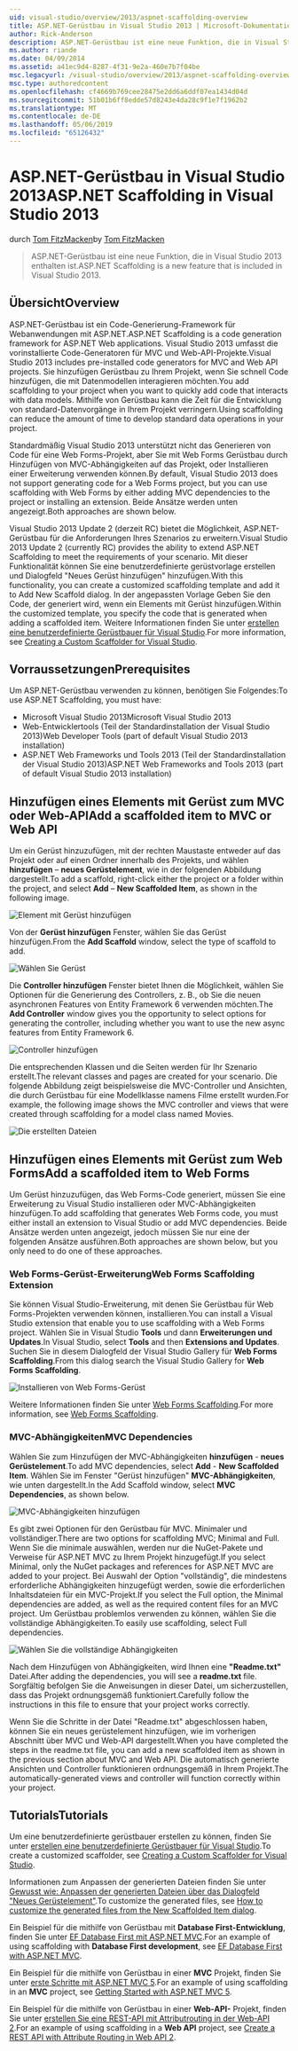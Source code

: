 ```yaml
---
uid: visual-studio/overview/2013/aspnet-scaffolding-overview
title: ASP.NET-Gerüstbau in Visual Studio 2013 | Microsoft-Dokumentation
author: Rick-Anderson
description: ASP.NET-Gerüstbau ist eine neue Funktion, die in Visual Studio 2013 enthalten ist.
ms.author: riande
ms.date: 04/09/2014
ms.assetid: a41ec9d4-8287-4f31-9e2a-460e7b7f04be
msc.legacyurl: /visual-studio/overview/2013/aspnet-scaffolding-overview
msc.type: authoredcontent
ms.openlocfilehash: cf4669b769cee28475e2dd6a6ddf07ea1434d04d
ms.sourcegitcommit: 51b01b6ff8edde57d8243e4da28c9f1e7f1962b2
ms.translationtype: MT
ms.contentlocale: de-DE
ms.lasthandoff: 05/06/2019
ms.locfileid: "65126432"
---
```

# <a name="aspnet-scaffolding-in-visual-studio-2013"></a><span data-ttu-id="e55d8-103">ASP.NET-Gerüstbau in Visual Studio 2013</span><span class="sxs-lookup"><span data-stu-id="e55d8-103">ASP.NET Scaffolding in Visual Studio 2013</span></span>

<span data-ttu-id="e55d8-104">durch [Tom FitzMacken](https://github.com/tfitzmac)</span><span class="sxs-lookup"><span data-stu-id="e55d8-104">by [Tom FitzMacken](https://github.com/tfitzmac)</span></span>

> <span data-ttu-id="e55d8-105">ASP.NET-Gerüstbau ist eine neue Funktion, die in Visual Studio 2013 enthalten ist.</span><span class="sxs-lookup"><span data-stu-id="e55d8-105">ASP.NET Scaffolding is a new feature that is included in Visual Studio 2013.</span></span>

## <a name="overview"></a><span data-ttu-id="e55d8-106">Übersicht</span><span class="sxs-lookup"><span data-stu-id="e55d8-106">Overview</span></span>

<span data-ttu-id="e55d8-107">ASP.NET-Gerüstbau ist ein Code-Generierung-Framework für Webanwendungen mit ASP.NET.</span><span class="sxs-lookup"><span data-stu-id="e55d8-107">ASP.NET Scaffolding is a code generation framework for ASP.NET Web applications.</span></span> <span data-ttu-id="e55d8-108">Visual Studio 2013 umfasst die vorinstallierte Code-Generatoren für MVC und Web-API-Projekte.</span><span class="sxs-lookup"><span data-stu-id="e55d8-108">Visual Studio 2013 includes pre-installed code generators for MVC and Web API projects.</span></span> <span data-ttu-id="e55d8-109">Sie hinzufügen Gerüstbau zu Ihrem Projekt, wenn Sie schnell Code hinzufügen, die mit Datenmodellen interagieren möchten.</span><span class="sxs-lookup"><span data-stu-id="e55d8-109">You add scaffolding to your project when you want to quickly add code that interacts with data models.</span></span> <span data-ttu-id="e55d8-110">Mithilfe von Gerüstbau kann die Zeit für die Entwicklung von standard-Datenvorgänge in Ihrem Projekt verringern.</span><span class="sxs-lookup"><span data-stu-id="e55d8-110">Using scaffolding can reduce the amount of time to develop standard data operations in your project.</span></span>

<span data-ttu-id="e55d8-111">Standardmäßig Visual Studio 2013 unterstützt nicht das Generieren von Code für eine Web Forms-Projekt, aber Sie mit Web Forms Gerüstbau durch Hinzufügen von MVC-Abhängigkeiten auf das Projekt, oder Installieren einer Erweiterung verwenden können.</span><span class="sxs-lookup"><span data-stu-id="e55d8-111">By default, Visual Studio 2013 does not support generating code for a Web Forms project, but you can use scaffolding with Web Forms by either adding MVC dependencies to the project or installing an extension.</span></span> <span data-ttu-id="e55d8-112">Beide Ansätze werden unten angezeigt.</span><span class="sxs-lookup"><span data-stu-id="e55d8-112">Both approaches are shown below.</span></span>

<span data-ttu-id="e55d8-113">Visual Studio 2013 Update 2 (derzeit RC) bietet die Möglichkeit, ASP.NET-Gerüstbau für die Anforderungen Ihres Szenarios zu erweitern.</span><span class="sxs-lookup"><span data-stu-id="e55d8-113">Visual Studio 2013 Update 2 (currently RC) provides the ability to extend ASP.NET Scaffolding to meet the requirements of your scenario.</span></span> <span data-ttu-id="e55d8-114">Mit dieser Funktionalität können Sie eine benutzerdefinierte gerüstvorlage erstellen und Dialogfeld "Neues Gerüst hinzufügen" hinzufügen.</span><span class="sxs-lookup"><span data-stu-id="e55d8-114">With this functionality, you can create a customized scaffolding template and add it to Add New Scaffold dialog.</span></span> <span data-ttu-id="e55d8-115">In der angepassten Vorlage Geben Sie den Code, der generiert wird, wenn ein Elements mit Gerüst hinzufügen.</span><span class="sxs-lookup"><span data-stu-id="e55d8-115">Within the customized template, you specify the code that is generated when adding a scaffolded item.</span></span> <span data-ttu-id="e55d8-116">Weitere Informationen finden Sie unter [erstellen eine benutzerdefinierte Gerüstbauer für Visual Studio](https://go.microsoft.com/fwlink/p/?LinkId=395029).</span><span class="sxs-lookup"><span data-stu-id="e55d8-116">For more information, see [Creating a Custom Scaffolder for Visual Studio](https://go.microsoft.com/fwlink/p/?LinkId=395029).</span></span>

## <a name="prerequisites"></a><span data-ttu-id="e55d8-117">Vorraussetzungen</span><span class="sxs-lookup"><span data-stu-id="e55d8-117">Prerequisites</span></span>

<span data-ttu-id="e55d8-118">Um ASP.NET-Gerüstbau verwenden zu können, benötigen Sie Folgendes:</span><span class="sxs-lookup"><span data-stu-id="e55d8-118">To use ASP.NET Scaffolding, you must have:</span></span>

- <span data-ttu-id="e55d8-119">Microsoft Visual Studio 2013</span><span class="sxs-lookup"><span data-stu-id="e55d8-119">Microsoft Visual Studio 2013</span></span>
- <span data-ttu-id="e55d8-120">Web-Entwicklertools (Teil der Standardinstallation der Visual Studio 2013)</span><span class="sxs-lookup"><span data-stu-id="e55d8-120">Web Developer Tools (part of default Visual Studio 2013 installation)</span></span>
- <span data-ttu-id="e55d8-121">ASP.NET Web Frameworks und Tools 2013 (Teil der Standardinstallation der Visual Studio 2013)</span><span class="sxs-lookup"><span data-stu-id="e55d8-121">ASP.NET Web Frameworks and Tools 2013 (part of default Visual Studio 2013 installation)</span></span>

## <a name="add-a-scaffolded-item-to-mvc-or-web-api"></a><span data-ttu-id="e55d8-122">Hinzufügen eines Elements mit Gerüst zum MVC oder Web-API</span><span class="sxs-lookup"><span data-stu-id="e55d8-122">Add a scaffolded item to MVC or Web API</span></span>

<span data-ttu-id="e55d8-123">Um ein Gerüst hinzuzufügen, mit der rechten Maustaste entweder auf das Projekt oder auf einen Ordner innerhalb des Projekts, und wählen **hinzufügen** – **neues Gerüstelement**, wie in der folgenden Abbildung dargestellt.</span><span class="sxs-lookup"><span data-stu-id="e55d8-123">To add a scaffold, right-click either the project or a folder within the project, and select **Add** – **New Scaffolded Item**, as shown in the following image.</span></span>

![Element mit Gerüst hinzufügen](aspnet-scaffolding-overview/_static/image1.png)

<span data-ttu-id="e55d8-125">Von der **Gerüst hinzufügen** Fenster, wählen Sie das Gerüst hinzufügen.</span><span class="sxs-lookup"><span data-stu-id="e55d8-125">From the **Add Scaffold** window, select the type of scaffold to add.</span></span>

![Wählen Sie Gerüst](aspnet-scaffolding-overview/_static/image2.png)

<span data-ttu-id="e55d8-127">Die **Controller hinzufügen** Fenster bietet Ihnen die Möglichkeit, wählen Sie Optionen für die Generierung des Controllers, z. B., ob Sie die neuen asynchronen Features von Entity Framework 6 verwenden möchten.</span><span class="sxs-lookup"><span data-stu-id="e55d8-127">The **Add Controller** window gives you the opportunity to select options for generating the controller, including whether you want to use the new async features from Entity Framework 6.</span></span>

![Controller hinzufügen](aspnet-scaffolding-overview/_static/image3.png)

<span data-ttu-id="e55d8-129">Die entsprechenden Klassen und die Seiten werden für Ihr Szenario erstellt.</span><span class="sxs-lookup"><span data-stu-id="e55d8-129">The relevant classes and pages are created for your scenario.</span></span> <span data-ttu-id="e55d8-130">Die folgende Abbildung zeigt beispielsweise die MVC-Controller und Ansichten, die durch Gerüstbau für eine Modellklasse namens Filme erstellt wurden.</span><span class="sxs-lookup"><span data-stu-id="e55d8-130">For example, the following image shows the MVC controller and views that were created through scaffolding for a model class named Movies.</span></span>

![Die erstellten Dateien](aspnet-scaffolding-overview/_static/image4.png)

## <a name="add-a-scaffolded-item-to-web-forms"></a><span data-ttu-id="e55d8-132">Hinzufügen eines Elements mit Gerüst zum Web Forms</span><span class="sxs-lookup"><span data-stu-id="e55d8-132">Add a scaffolded item to Web Forms</span></span>

<span data-ttu-id="e55d8-133">Um Gerüst hinzuzufügen, das Web Forms-Code generiert, müssen Sie eine Erweiterung zu Visual Studio installieren oder MVC-Abhängigkeiten hinzufügen.</span><span class="sxs-lookup"><span data-stu-id="e55d8-133">To add scaffolding that generates Web Forms code, you must either install an extension to Visual Studio or add MVC dependencies.</span></span> <span data-ttu-id="e55d8-134">Beide Ansätze werden unten angezeigt, jedoch müssen Sie nur eine der folgenden Ansätze ausführen.</span><span class="sxs-lookup"><span data-stu-id="e55d8-134">Both approaches are shown below, but you only need to do one of these approaches.</span></span>

### <a name="web-forms-scaffolding-extension"></a><span data-ttu-id="e55d8-135">Web Forms-Gerüst-Erweiterung</span><span class="sxs-lookup"><span data-stu-id="e55d8-135">Web Forms Scaffolding Extension</span></span>

<span data-ttu-id="e55d8-136">Sie können Visual Studio-Erweiterung, mit denen Sie Gerüstbau für Web Forms-Projekten verwenden können, installieren.</span><span class="sxs-lookup"><span data-stu-id="e55d8-136">You can install a Visual Studio extension that enable you to use scaffolding with a Web Forms project.</span></span> <span data-ttu-id="e55d8-137">Wählen Sie in Visual Studio **Tools** und dann **Erweiterungen und Updates**.</span><span class="sxs-lookup"><span data-stu-id="e55d8-137">In Visual Studio, select **Tools** and then **Extensions and Updates**.</span></span> <span data-ttu-id="e55d8-138">Suchen Sie in diesem Dialogfeld der Visual Studio Gallery für **Web Forms Scaffolding**.</span><span class="sxs-lookup"><span data-stu-id="e55d8-138">From this dialog search the Visual Studio Gallery for **Web Forms Scaffolding**.</span></span>

![Installieren von Web Forms-Gerüst](aspnet-scaffolding-overview/_static/image5.png)

<span data-ttu-id="e55d8-140">Weitere Informationen finden Sie unter [Web Forms Scaffolding](https://go.microsoft.com/fwlink/p/?LinkId=396478).</span><span class="sxs-lookup"><span data-stu-id="e55d8-140">For more information, see [Web Forms Scaffolding](https://go.microsoft.com/fwlink/p/?LinkId=396478).</span></span>

### <a name="mvc-dependencies"></a><span data-ttu-id="e55d8-141">MVC-Abhängigkeiten</span><span class="sxs-lookup"><span data-stu-id="e55d8-141">MVC Dependencies</span></span>

<span data-ttu-id="e55d8-142">Wählen Sie zum Hinzufügen der MVC-Abhängigkeiten **hinzufügen** - **neues Gerüstelement**.</span><span class="sxs-lookup"><span data-stu-id="e55d8-142">To add MVC dependencies, select **Add** - **New Scaffolded Item**.</span></span> <span data-ttu-id="e55d8-143">Wählen Sie im Fenster "Gerüst hinzufügen" **MVC-Abhängigkeiten**, wie unten dargestellt.</span><span class="sxs-lookup"><span data-stu-id="e55d8-143">In the Add Scaffold window, select **MVC Dependencies**, as shown below.</span></span>

![MVC-Abhängigkeiten hinzufügen](aspnet-scaffolding-overview/_static/image6.png)

<span data-ttu-id="e55d8-145">Es gibt zwei Optionen für den Gerüstbau für MVC. Minimaler und vollständiger.</span><span class="sxs-lookup"><span data-stu-id="e55d8-145">There are two options for scaffolding MVC; Minimal and Full.</span></span> <span data-ttu-id="e55d8-146">Wenn Sie die minimale auswählen, werden nur die NuGet-Pakete und Verweise für ASP.NET MVC zu Ihrem Projekt hinzugefügt.</span><span class="sxs-lookup"><span data-stu-id="e55d8-146">If you select Minimal, only the NuGet packages and references for ASP.NET MVC are added to your project.</span></span> <span data-ttu-id="e55d8-147">Bei Auswahl der Option "vollständig", die mindestens erforderliche Abhängigkeiten hinzugefügt werden, sowie die erforderlichen Inhaltsdateien für ein MVC-Projekt.</span><span class="sxs-lookup"><span data-stu-id="e55d8-147">If you select the Full option, the Minimal dependencies are added, as well as the required content files for an MVC project.</span></span> <span data-ttu-id="e55d8-148">Um Gerüstbau problemlos verwenden zu können, wählen Sie die vollständige Abhängigkeiten.</span><span class="sxs-lookup"><span data-stu-id="e55d8-148">To easily use scaffolding, select Full dependencies.</span></span>

![Wählen Sie die vollständige Abhängigkeiten](aspnet-scaffolding-overview/_static/image7.png)

<span data-ttu-id="e55d8-150">Nach dem Hinzufügen von Abhängigkeiten, wird Ihnen eine **"Readme.txt"** Datei.</span><span class="sxs-lookup"><span data-stu-id="e55d8-150">After adding the dependencies, you will see a **readme.txt** file.</span></span> <span data-ttu-id="e55d8-151">Sorgfältig befolgen Sie die Anweisungen in dieser Datei, um sicherzustellen, dass das Projekt ordnungsgemäß funktioniert.</span><span class="sxs-lookup"><span data-stu-id="e55d8-151">Carefully follow the instructions in this file to ensure that your project works correctly.</span></span>

<span data-ttu-id="e55d8-152">Wenn Sie die Schritte in der Datei "Readme.txt" abgeschlossen haben, können Sie ein neues gerüstelement hinzufügen, wie im vorherigen Abschnitt über MVC und Web-API dargestellt.</span><span class="sxs-lookup"><span data-stu-id="e55d8-152">When you have completed the steps in the readme.txt file, you can add a new scaffolded item as shown in the previous section about MVC and Web API.</span></span> <span data-ttu-id="e55d8-153">Die automatisch generierte Ansichten und Controller funktionieren ordnungsgemäß in Ihrem Projekt.</span><span class="sxs-lookup"><span data-stu-id="e55d8-153">The automatically-generated views and controller will function correctly within your project.</span></span>

## <a name="tutorials"></a><span data-ttu-id="e55d8-154">Tutorials</span><span class="sxs-lookup"><span data-stu-id="e55d8-154">Tutorials</span></span>

<span data-ttu-id="e55d8-155">Um eine benutzerdefinierte gerüstbauer erstellen zu können, finden Sie unter [erstellen eine benutzerdefinierte Gerüstbauer für Visual Studio](https://go.microsoft.com/fwlink/p/?LinkId=395029).</span><span class="sxs-lookup"><span data-stu-id="e55d8-155">To create a customized scaffolder, see [Creating a Custom Scaffolder for Visual Studio](https://go.microsoft.com/fwlink/p/?LinkId=395029).</span></span>

<span data-ttu-id="e55d8-156">Informationen zum Anpassen der generierten Dateien finden Sie unter [Gewusst wie: Anpassen der generierten Dateien über das Dialogfeld "Neues Gerüstelement"](https://blogs.msdn.com/b/webdev/archive/2013/12/26/how-to-customize-the-generated-files-from-the-new-scaffolded-item-dialog.aspx).</span><span class="sxs-lookup"><span data-stu-id="e55d8-156">To customize the generated files, see [How to customize the generated files from the New Scaffolded Item dialog](https://blogs.msdn.com/b/webdev/archive/2013/12/26/how-to-customize-the-generated-files-from-the-new-scaffolded-item-dialog.aspx).</span></span>

<span data-ttu-id="e55d8-157">Ein Beispiel für die mithilfe von Gerüstbau mit **Database First-Entwicklung**, finden Sie unter [EF Database First mit ASP.NET MVC](../../../mvc/overview/getting-started/database-first-development/setting-up-database.md).</span><span class="sxs-lookup"><span data-stu-id="e55d8-157">For an example of using scaffolding with **Database First development**, see [EF Database First with ASP.NET MVC](../../../mvc/overview/getting-started/database-first-development/setting-up-database.md).</span></span>

<span data-ttu-id="e55d8-158">Ein Beispiel für die mithilfe von Gerüstbau in einer **MVC** Projekt, finden Sie unter [erste Schritte mit ASP.NET MVC 5](../../../mvc/overview/getting-started/introduction/getting-started.md).</span><span class="sxs-lookup"><span data-stu-id="e55d8-158">For an example of using scaffolding in an **MVC** project, see [Getting Started with ASP.NET MVC 5](../../../mvc/overview/getting-started/introduction/getting-started.md).</span></span>

<span data-ttu-id="e55d8-159">Ein Beispiel für die mithilfe von Gerüstbau in einer **Web-API-** Projekt, finden Sie unter [erstellen Sie eine REST-API mit Attributrouting in der Web-API 2](../../../web-api/overview/web-api-routing-and-actions/create-a-rest-api-with-attribute-routing.md).</span><span class="sxs-lookup"><span data-stu-id="e55d8-159">For an example of using scaffolding in a **Web API** project, see [Create a REST API with Attribute Routing in Web API 2](../../../web-api/overview/web-api-routing-and-actions/create-a-rest-api-with-attribute-routing.md).</span></span>
